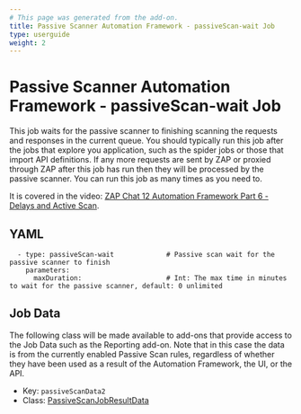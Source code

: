 ```yaml
---
# This page was generated from the add-on.
title: Passive Scanner Automation Framework - passiveScan-wait Job
type: userguide
weight: 2
---
```


# Passive Scanner Automation Framework - passiveScan-wait Job

This job waits for the passive scanner to finishing scanning the requests and responses in the current queue. You should typically run this job after the jobs that explore you application, such as the spider jobs or those that import API definitions. If any more requests are sent by ZAP or proxied through ZAP after this job has run then they will be processed by the passive scanner. You can run this job as many times as you need to.


It is covered in the video: [ZAP Chat 12 Automation Framework Part 6 - Delays and Active Scan](https://youtu.be/hcftgjz_Vgc).

## YAML

```
  - type: passiveScan-wait             # Passive scan wait for the passive scanner to finish
    parameters:
      maxDuration:                     # Int: The max time in minutes to wait for the passive scanner, default: 0 unlimited
```

## Job Data

The following class will be made available to add-ons that provide access to the Job Data such as the Reporting add-on. Note that in this case the data is from the currently enabled Passive Scan rules, regardless of whether they have been used as a result of the Automation Framework, the UI, or the API.

* Key: `passiveScanData2`
* Class: [PassiveScanJobResultData](https://github.com/zaproxy/zap-extensions/blob/main/addOns/pscan/src/main/java/org/zaproxy/addon/pscan/automation/jobs/PassiveScanJobResultData.java)

